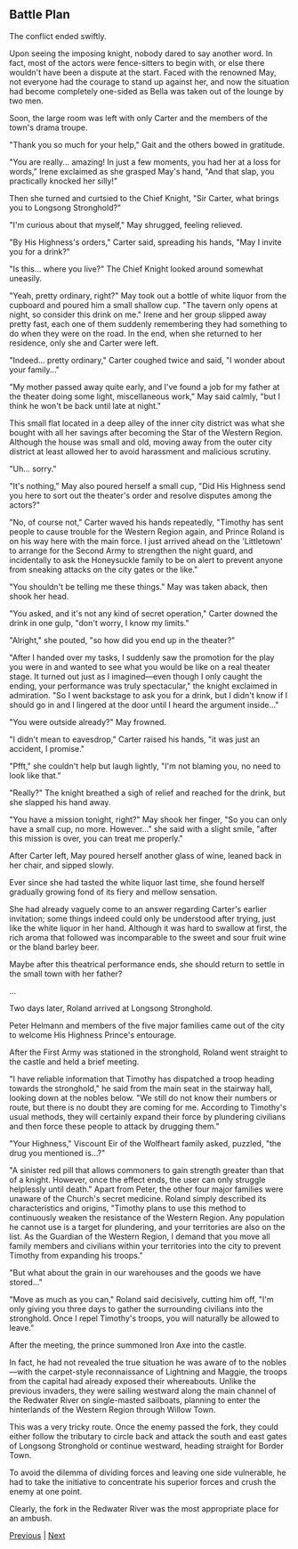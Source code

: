 ## Battle Plan
The conflict ended swiftly.

Upon seeing the imposing knight, nobody dared to say another word. In fact, most of the actors were fence-sitters to begin with, or else there wouldn't have been a dispute at the start. Faced with the renowned May, not everyone had the courage to stand up against her, and now the situation had become completely one-sided as Bella was taken out of the lounge by two men.

Soon, the large room was left with only Carter and the members of the town's drama troupe.

"Thank you so much for your help," Gait and the others bowed in gratitude.

"You are really... amazing! In just a few moments, you had her at a loss for words," Irene exclaimed as she grasped May's hand, "And that slap, you practically knocked her silly!"

Then she turned and curtsied to the Chief Knight, "Sir Carter, what brings you to Longsong Stronghold?"

"I'm curious about that myself," May shrugged, feeling relieved.

"By His Highness's orders," Carter said, spreading his hands, "May I invite you for a drink?"



"Is this... where you live?" The Chief Knight looked around somewhat uneasily.



"Yeah, pretty ordinary, right?" May took out a bottle of white liquor from the cupboard and poured him a small shallow cup. "The tavern only opens at night, so consider this drink on me." Irene and her group slipped away pretty fast, each one of them suddenly remembering they had something to do when they were on the road. In the end, when she returned to her residence, only she and Carter were left.



"Indeed... pretty ordinary," Carter coughed twice and said, "I wonder about your family..."



"My mother passed away quite early, and I've found a job for my father at the theater doing some light, miscellaneous work," May said calmly, "but I think he won't be back until late at night."



This small flat located in a deep alley of the inner city district was what she bought with all her savings after becoming the Star of the Western Region. Although the house was small and old, moving away from the outer city district at least allowed her to avoid harassment and malicious scrutiny.



"Uh... sorry."



"It's nothing," May also poured herself a small cup, "Did His Highness send you here to sort out the theater's order and resolve disputes among the actors?"



"No, of course not," Carter waved his hands repeatedly, "Timothy has sent people to cause trouble for the Western Region again, and Prince Roland is on his way here with the main force. I just arrived ahead on the 'Littletown' to arrange for the Second Army to strengthen the night guard, and incidentally to ask the Honeysuckle family to be on alert to prevent anyone from sneaking attacks on the city gates or the like."



"You shouldn't be telling me these things." May was taken aback, then shook her head.



"You asked, and it's not any kind of secret operation," Carter downed the drink in one gulp, "don't worry, I know my limits."

"Alright," she pouted, "so how did you end up in the theater?"

"After I handed over my tasks, I suddenly saw the promotion for the play you were in and wanted to see what you would be like on a real theater stage. It turned out just as I imagined—even though I only caught the ending, your performance was truly spectacular," the knight exclaimed in admiration. "So I went backstage to ask you for a drink, but I didn't know if I should go in and I lingered at the door until I heard the argument inside..."

"You were outside already?" May frowned.

"I didn't mean to eavesdrop," Carter raised his hands, "it was just an accident, I promise."

"Pfft," she couldn't help but laugh lightly, "I'm not blaming you, no need to look like that."

"Really?" The knight breathed a sigh of relief and reached for the drink, but she slapped his hand away.

"You have a mission tonight, right?" May shook her finger, "So you can only have a small cup, no more. However..." she said with a slight smile, "after this mission is over, you can treat me properly."

After Carter left, May poured herself another glass of wine, leaned back in her chair, and sipped slowly.



Ever since she had tasted the white liquor last time, she found herself gradually growing fond of its fiery and mellow sensation.



She had already vaguely come to an answer regarding Carter's earlier invitation; some things indeed could only be understood after trying, just like the white liquor in her hand. Although it was hard to swallow at first, the rich aroma that followed was incomparable to the sweet and sour fruit wine or the bland barley beer.



Maybe after this theatrical performance ends, she should return to settle in the small town with her father?



...



Two days later, Roland arrived at Longsong Stronghold.



Peter Helmann and members of the five major families came out of the city to welcome His Highness Prince's entourage.



After the First Army was stationed in the stronghold, Roland went straight to the castle and held a brief meeting.



"I have reliable information that Timothy has dispatched a troop heading towards the stronghold," he said from the main seat in the stairway hall, looking down at the nobles below. "We still do not know their numbers or route, but there is no doubt they are coming for me. According to Timothy's usual methods, they will certainly expand their force by plundering civilians and then force these people to attack by drugging them."



"Your Highness," Viscount Eir of the Wolfheart family asked, puzzled, "the drug you mentioned is...?"



"A sinister red pill that allows commoners to gain strength greater than that of a knight. However, once the effect ends, the user can only struggle helplessly until death." Apart from Peter, the other four major families were unaware of the Church's secret medicine. Roland simply described its characteristics and origins, "Timothy plans to use this method to continuously weaken the resistance of the Western Region. Any population he cannot use is a target for plundering, and your territories are also on the list. As the Guardian of the Western Region, I demand that you move all family members and civilians within your territories into the city to prevent Timothy from expanding his troops."



"But what about the grain in our warehouses and the goods we have stored..."



"Move as much as you can," Roland said decisively, cutting him off, "I'm only giving you three days to gather the surrounding civilians into the stronghold. Once I repel Timothy's troops, you will naturally be allowed to leave."



After the meeting, the prince summoned Iron Axe into the castle.



In fact, he had not revealed the true situation he was aware of to the nobles—with the carpet-style reconnaissance of Lightning and Maggie, the troops from the capital had already exposed their whereabouts. Unlike the previous invaders, they were sailing westward along the main channel of the Redwater River on single-masted sailboats, planning to enter the hinterlands of the Western Region through Willow Town.



This was a very tricky route. Once the enemy passed the fork, they could either follow the tributary to circle back and attack the south and east gates of Longsong Stronghold or continue westward, heading straight for Border Town.



To avoid the dilemma of dividing forces and leaving one side vulnerable, he had to take the initiative to concentrate his superior forces and crush the enemy at one point.



Clearly, the fork in the Redwater River was the most appropriate place for an ambush.





[Previous](CH0277.md) | [Next](CH0279.md)
